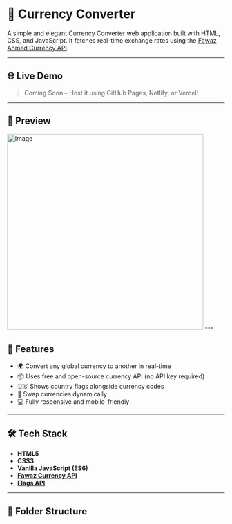 # 💱 Currency Converter

A simple and elegant Currency Converter web application built with HTML, CSS, and JavaScript. It fetches real-time exchange rates using the [Fawaz Ahmed Currency API](https://github.com/fawazahmed0/currency-api).

---

## 🌐 Live Demo

> Coming Soon – Host it using GitHub Pages, Netlify, or Vercel!

---

## 📸 Preview

<img width="454" alt="Image" src="https://github.com/user-attachments/assets/0e846702-74a3-4486-849f-4b7a3dffed3a" />
---

## 🚀 Features

- 🌍 Convert any global currency to another in real-time
- 📦 Uses free and open-source currency API (no API key required)
- 🇺🇸 Shows country flags alongside currency codes
- 🔁 Swap currencies dynamically
- 💻 Fully responsive and mobile-friendly

---

## 🛠️ Tech Stack

- **HTML5**
- **CSS3**
- **Vanilla JavaScript (ES6)**
- **[Fawaz Currency API](https://github.com/fawazahmed0/currency-api)**
- **[Flags API](https://flagsapi.com)**

---

## 📂 Folder Structure


